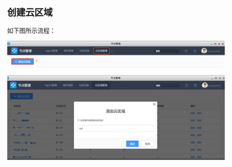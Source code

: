 ## 创建云区域

如下图所示流程：

![805793](../assets/cloud_manage/image-20190915224805793.png)

![929919](../assets/cloud_manage/image-20190915224929919.png)